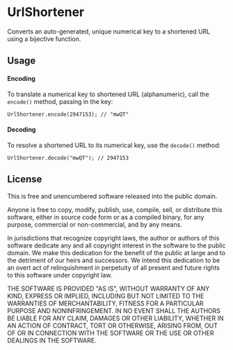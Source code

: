 UrlShortener
============

Converts an auto-generated, unique numerical key to a shortened URL using a bijective function.


Usage
-----

#### Encoding
To translate a numerical key to shortened URL (alphanumeric), call the `encode()` method, passing in the key:
```
UrlShortener.encode(2947153); // "mwQT"
```

#### Decoding
To resolve a shortened URL to its numerical key, use the `decode()` method:
```
UrlShortener.decode("mwQT"); // 2947153
```


License
-------
This is free and unencumbered software released into the public domain.

Anyone is free to copy, modify, publish, use, compile, sell, or
distribute this software, either in source code form or as a compiled
binary, for any purpose, commercial or non-commercial, and by any
means.

In jurisdictions that recognize copyright laws, the author or authors
of this software dedicate any and all copyright interest in the
software to the public domain. We make this dedication for the benefit
of the public at large and to the detriment of our heirs and
successors. We intend this dedication to be an overt act of
relinquishment in perpetuity of all present and future rights to this
software under copyright law.

THE SOFTWARE IS PROVIDED "AS IS", WITHOUT WARRANTY OF ANY KIND,
EXPRESS OR IMPLIED, INCLUDING BUT NOT LIMITED TO THE WARRANTIES OF
MERCHANTABILITY, FITNESS FOR A PARTICULAR PURPOSE AND NONINFRINGEMENT.
IN NO EVENT SHALL THE AUTHORS BE LIABLE FOR ANY CLAIM, DAMAGES OR
OTHER LIABILITY, WHETHER IN AN ACTION OF CONTRACT, TORT OR OTHERWISE,
ARISING FROM, OUT OF OR IN CONNECTION WITH THE SOFTWARE OR THE USE OR
OTHER DEALINGS IN THE SOFTWARE.


